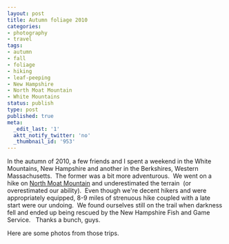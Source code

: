 ```yaml
---
layout: post
title: Autumn foliage 2010
categories:
- photography
- travel
tags:
- autumn
- fall
- foliage
- hiking
- leaf-peeping
- New Hampshire
- North Moat Mountain
- White Mountains
status: publish
type: post
published: true
meta:
  _edit_last: '1'
  aktt_notify_twitter: 'no'
  _thumbnail_id: '953'
---
```

In the autumn of 2010, a few friends and I spent a weekend in the White Mountains, New Hampshire and another in the Berkshires, Western Massachusetts.  The former was a bit more adventurous.  We went on a hike on [North Moat Mountain](http://www.everytrail.com/view_trip.php?trip_id=27909) and underestimated the terrain  (or overestimated our ability).  Even though we're decent hikers and were appropriately equipped, 8-9 miles of strenuous hike coupled with a late start were our undoing.  We found ourselves still on the trail when darkness fell and ended up being rescued by the New Hampshire Fish and Game Service.   Thanks a bunch, guys.

Here are some photos from those trips.

&nbsp;
